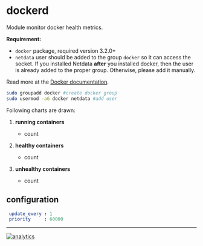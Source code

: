 # dockerd

Module monitor docker health metrics.

**Requirement:**

-  `docker` package, required version 3.2.0+
-  `netdata` user should be added to the group `docker` so it can access the socket. If you installed Netdata **after** you installed docker, then the user is already added to the proper group. Otherwise, please add it manually.

Read more at the [Docker documentation](https://docs.docker.com/install/linux/linux-postinstall/).

```bash
sudo groupadd docker #create docker group
sudo usermod -aG docker netdata #add user
```


Following charts are drawn:

1.  **running containers**

    -   count

2.  **healthy containers**

    -   count

3.  **unhealthy containers**

    -   count

## configuration

```yaml
 update_every : 1
 priority     : 60000
```

---

[![analytics](https://www.google-analytics.com/collect?v=1&aip=1&t=pageview&_s=1&ds=github&dr=https%3A%2F%2Fgithub.com%2Fnetdata%2Fnetdata&dl=https%3A%2F%2Fmy-netdata.io%2Fgithub%2Fcollectors%2Fpython.d.plugin%2Fdockerd%2FREADME&_u=MAC~&cid=5792dfd7-8dc4-476b-af31-da2fdb9f93d2&tid=UA-64295674-3)](<>)
